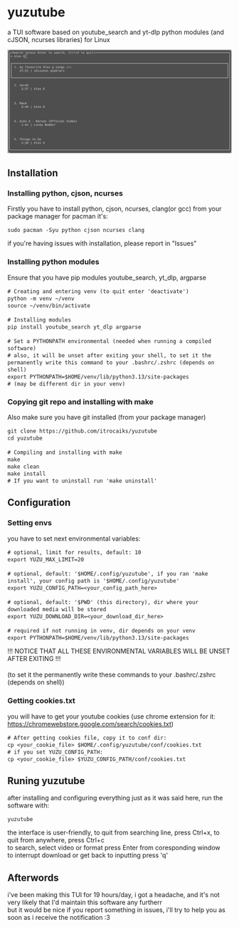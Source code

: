 # yuzutube
a TUI software based on youtube_search and yt-dlp python modules (and cJSON, ncurses libraries) for Linux

<img src="./pics/screen.png" >

## Installation
### Installing python, cjson, ncurses
Firstly you have to install python, cjson, ncurses, clang(or gcc) from your package manager
for pacman it's:
```
sudo pacman -Syu python cjson ncurses clang
```
if you're having issues with installation, please report in "Issues"
### Installing python modules
Ensure that you have pip modules youtube_search, yt_dlp, argparse
```
# Creating and entering venv (to quit enter 'deactivate')
python -m venv ~/venv
source ~/venv/bin/activate

# Installing modules
pip install youtube_search yt_dlp argparse

# Set a PYTHONPATH environmental (needed when running a compiled software)
# also, it will be unset after exiting your shell, to set it the permanently write this command to your .bashrc/.zshrc (depends on shell)
export PYTHONPATH=$HOME/venv/lib/python3.13/site-packages
# (may be different dir in your venv)
```
### Copying git repo and installing with make
Also make sure you have git installed (from your package manager)
```
git clone https://github.com/itrocaiks/yuzutube
cd yuzutube

# Compiling and installing with make
make
make clean
make install
# If you want to uninstall run 'make uninstall'
```

## Configuration
### Setting envs
you have to set next environmental variables:
```
# optional, limit for results, default: 10
export YUZU_MAX_LIMIT=20

# optional, default: '$HOME/.config/yuzutube', if you ran 'make install', your config path is '$HOME/.config/yuzutube'
export YUZU_CONFIG_PATH=<your_config_path_here>

# optional, default: '$PWD' (this directory), dir where your downloaded media will be stored
export YUZU_DOWNLOAD_DIR=<your_download_dir_here>

# required if not running in venv, dir depends on your venv
export PYTHONPATH=$HOME/venv/lib/python3.13/site-packages 
```
!!! NOTICE THAT ALL THESE ENVIRONMENTAL VARIABLES WILL BE UNSET AFTER EXITING !!!
####
(to set it the permanently write these commands to your .bashrc/.zshrc (depends on shell))

### Getting cookies.txt
you will have to get your youtube cookies (use chrome extension for it: https://chromewebstore.google.com/search/cookies.txt)
```
# After getting cookies file, copy it to conf dir:
cp <your_cookie_file> $HOME/.config/yuzutube/conf/cookies.txt
# if you set YUZU_CONFIG_PATH:
cp <your_cookie_file> $YUZU_CONFIG_PATH/conf/cookies.txt
```

## Runing yuzutube
after installing and configuring everything just as it was said here, run the software with:
```
yuzutube
```
the interface is user-friendly, to quit from searching line, press Ctrl+x, to quit from anywhere, press Ctrl+c<br>
to search, select video or format press Enter from coresponding window<br>
to interrupt download or get back to inputting press 'q'

## Afterwords
i've been making this TUI for 19 hours/day, i got a headache, and it's not very likely that I'd maintain this software any furtherr<br>
but it would be nice if you report something in issues, i'll try to help you as soon as i receive the notification :3




